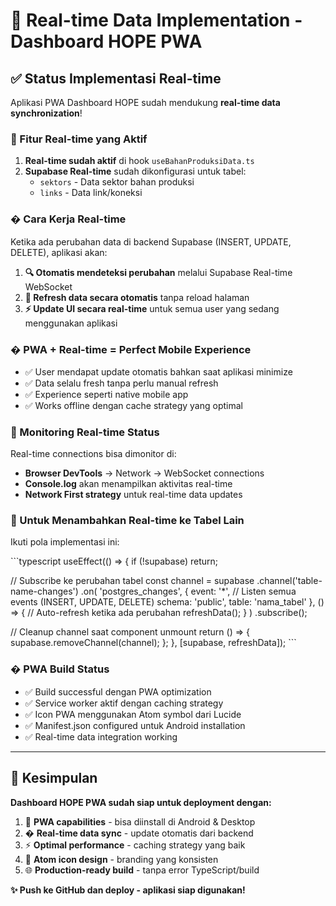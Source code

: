 # 🔄 Real-time Data Implementation - Dashboard HOPE PWA

## ✅ Status Implementasi Real-time

Aplikasi PWA Dashboard HOPE sudah mendukung **real-time data synchronization**! 

### 🚀 Fitur Real-time yang Aktif

1. **Real-time sudah aktif** di hook `useBahanProduksiData.ts`
2. **Supabase Real-time** sudah dikonfigurasi untuk tabel:
   - `sektors` - Data sektor bahan produksi
   - `links` - Data link/koneksi

### � Cara Kerja Real-time

Ketika ada perubahan data di backend Supabase (INSERT, UPDATE, DELETE), aplikasi akan:

1. **🔍 Otomatis mendeteksi perubahan** melalui Supabase Real-time WebSocket
2. **🔄 Refresh data secara otomatis** tanpa reload halaman
3. **⚡ Update UI secara real-time** untuk semua user yang sedang menggunakan aplikasi

### � PWA + Real-time = Perfect Mobile Experience

- ✅ User mendapat update otomatis bahkan saat aplikasi minimize
- ✅ Data selalu fresh tanpa perlu manual refresh  
- ✅ Experience seperti native mobile app
- ✅ Works offline dengan cache strategy yang optimal

### 🔧 Monitoring Real-time Status

Real-time connections bisa dimonitor di:
- **Browser DevTools** → Network → WebSocket connections
- **Console.log** akan menampilkan aktivitas real-time
- **Network First strategy** untuk real-time data updates

### 🎯 Untuk Menambahkan Real-time ke Tabel Lain

Ikuti pola implementasi ini:

\`\`\`typescript
useEffect(() => {
  if (!supabase) return;

  // Subscribe ke perubahan tabel
  const channel = supabase
    .channel('table-name-changes')
    .on(
      'postgres_changes',
      {
        event: '*', // Listen semua events (INSERT, UPDATE, DELETE)
        schema: 'public',
        table: 'nama_tabel'
      },
      () => {
        // Auto-refresh ketika ada perubahan
        refreshData();
      }
    )
    .subscribe();

  // Cleanup channel saat component unmount
  return () => {
    supabase.removeChannel(channel);
  };
}, [supabase, refreshData]);
\`\`\`

### �️ PWA Build Status

- ✅ Build successful dengan PWA optimization
- ✅ Service worker aktif dengan caching strategy
- ✅ Icon PWA menggunakan Atom symbol dari Lucide
- ✅ Manifest.json configured untuk Android installation
- ✅ Real-time data integration working

---

## 🎉 Kesimpulan

**Dashboard HOPE PWA sudah siap untuk deployment dengan:**

1. 📱 **PWA capabilities** - bisa diinstall di Android & Desktop
2. � **Real-time data sync** - update otomatis dari backend  
3. ⚡ **Optimal performance** - caching strategy yang baik
4. 🎨 **Atom icon design** - branding yang konsisten
5. 🌐 **Production-ready build** - tanpa error TypeScript/build

**✨ Push ke GitHub dan deploy - aplikasi siap digunakan!**
